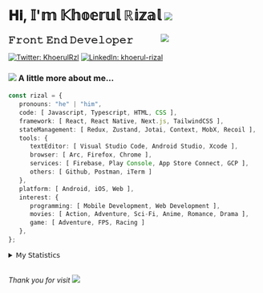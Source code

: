 <h1> 𝐇𝐢, 𝕀'𝕞 𝕂𝕙𝕠𝕖𝕣𝕦𝕝 ℝ𝕚𝕫𝕒𝕝 <img src="https://media.giphy.com/media/mGcNjsfWAjY5AEZNw6/giphy.gif" width="50"></h1>
<img align='right' src="https://media.giphy.com/media/v1.Y2lkPTc5MGI3NjExOWI2ajR2NGJubzBsZHFuaHMwajRrcDNsNXJwOG8yb3F0NjhkNXF4OSZlcD12MV9pbnRlcm5hbF9naWZfYnlfaWQmY3Q9cw/fkZukR450RQ1qnGaq9/giphy.gif" width="200">
<strong style="font-size:20px;">𝙵𝚛𝚘𝚗𝚝 𝙴𝚗𝚍 𝙳𝚎𝚟𝚎𝚕𝚘𝚙𝚎𝚛</strong>
</p></em>

[![Twitter: KhoerulRzl](https://img.shields.io/twitter/follow/KhoerulRzl?style=social)](https://twitter.com/KhoerulRzl)
[![LinkedIn: khoerul-rizal](https://img.shields.io/badge/khoerul--rizal-blue?style=flat-square&logo=Linkedin&logoColor=white&link=https://www.linkedin.com/in/khoerul-rizal/)](https://www.linkedin.com/in/khoerul-rizal/)

### <img src="https://media.giphy.com/media/VgCDAzcKvsR6OM0uWg/giphy.gif" width="50"> A little more about me...

```typescript
const rizal = {
   pronouns: "he" | "him",
   code: [ Javascript, Typescript, HTML, CSS ],
   framework: [ React, React Native, Next.js, TailwindCSS ],
   stateManagement: [ Redux, Zustand, Jotai, Context, MobX, Recoil ],
   tools: {
      textEditor: [ Visual Studio Code, Android Studio, Xcode ],
      browser: [ Arc, Firefox, Chrome ],
      services: [ Firebase, Play Console, App Store Connect, GCP ],
      others: [ Github, Postman, iTerm ]
   },
   platform: [ Android, iOS, Web ],
   interest: {
      programming: [ Mobile Development, Web Development ],
      movies: [ Action, Adventure, Sci-Fi, Anime, Romance, Drama ],
      game: [ Adventure, FPS, Racing ]
   },
};
```

<details>
  <summary>𝖬𝗒 𝖲𝗍𝖺𝗍𝗂𝗌𝗍𝗂𝖼𝗌</summary><br/>
   
<!--START_SECTION:waka-->
![Code Time](http://img.shields.io/badge/Code%20Time-303%20hrs%2020%20mins-blue)

![Profile Views](http://img.shields.io/badge/Profile%20Views-0-blue)

**🐱 My GitHub Data** 

> 📦 163.2 kB Used in GitHub's Storage 
 > 
> 🏆 799 Contributions in the Year 2024
 > 
> 💼 Opted to Hire
 > 
> 📜 31 Public Repositories 
 > 
> 🔑 6 Private Repositories 
 > 
**I'm an Early 🐤** 

```text
🌞 Morning                9868 commits        █████████░░░░░░░░░░░░░░░░   34.81 % 
🌆 Daytime                12442 commits       ███████████░░░░░░░░░░░░░░   43.88 % 
🌃 Evening                5912 commits        █████░░░░░░░░░░░░░░░░░░░░   20.85 % 
🌙 Night                  130 commits         ░░░░░░░░░░░░░░░░░░░░░░░░░   00.46 % 
```
📅 **I'm Most Productive on Tuesday** 

```text
Monday                   5652 commits        █████░░░░░░░░░░░░░░░░░░░░   19.94 % 
Tuesday                  6298 commits        ██████░░░░░░░░░░░░░░░░░░░   22.21 % 
Wednesday                4699 commits        ████░░░░░░░░░░░░░░░░░░░░░   16.57 % 
Thursday                 5476 commits        █████░░░░░░░░░░░░░░░░░░░░   19.31 % 
Friday                   4075 commits        ████░░░░░░░░░░░░░░░░░░░░░   14.37 % 
Saturday                 930 commits         █░░░░░░░░░░░░░░░░░░░░░░░░   03.28 % 
Sunday                   1222 commits        █░░░░░░░░░░░░░░░░░░░░░░░░   04.31 % 
```


📊 **This Week I Spent My Time On** 

```text
🕑︎ Time Zone: Asia/Jakarta

💬 Programming Languages: 
TypeScript               40 hrs 18 mins      ████████████████░░░░░░░░░   65.07 % 
Other                    12 hrs 37 mins      █████░░░░░░░░░░░░░░░░░░░░   20.38 % 
Figma Design             3 hrs 10 mins       █░░░░░░░░░░░░░░░░░░░░░░░░   05.13 % 
JavaScript               2 hrs 35 mins       █░░░░░░░░░░░░░░░░░░░░░░░░   04.18 % 
JSON                     1 hr 20 mins        █░░░░░░░░░░░░░░░░░░░░░░░░   02.15 % 

🔥 Editors: 
VS Code                  47 hrs 14 mins      ███████████████████░░░░░░   76.24 % 
Slack                    8 hrs 26 mins       ███░░░░░░░░░░░░░░░░░░░░░░   13.62 % 
Figma                    3 hrs 10 mins       █░░░░░░░░░░░░░░░░░░░░░░░░   05.13 % 
Terminal                 2 hrs 20 mins       █░░░░░░░░░░░░░░░░░░░░░░░░   03.77 % 
Notes                    25 mins             ░░░░░░░░░░░░░░░░░░░░░░░░░   00.68 % 

💻 Operating System: 
Mac                      61 hrs 57 mins      █████████████████████████   100.00 % 
```

**I Mostly Code in JavaScript** 

```text
JavaScript               41 repos            █████████████████░░░░░░░░   69.49 % 
TypeScript               11 repos            █████░░░░░░░░░░░░░░░░░░░░   18.64 % 
Go                       2 repos             █░░░░░░░░░░░░░░░░░░░░░░░░   03.39 % 
Jupyter Notebook         1 repo              ░░░░░░░░░░░░░░░░░░░░░░░░░   01.69 % 
Java                     1 repo              ░░░░░░░░░░░░░░░░░░░░░░░░░   01.69 % 
```



**Timeline**

![Lines of Code chart](https://raw.githubusercontent.com/khoerulrizal/khoerulrizal/main/assets/bar_graph.png)


 Last Updated on 19/06/2024 00:41:34 UTC
<!--END_SECTION:waka-->
</details>
<br/>

<em>Thank you for visit</em> <img src="https://media.giphy.com/media/v1.Y2lkPTc5MGI3NjExcHdvNm1qZWtjaGw0ZjdwM3Z3NnY2dHlueTVuODBta2FiY20wM2YybSZlcD12MV9pbnRlcm5hbF9naWZfYnlfaWQmY3Q9cw/tV25tpdKqdFa9x81k2/giphy.gif" width="40">
